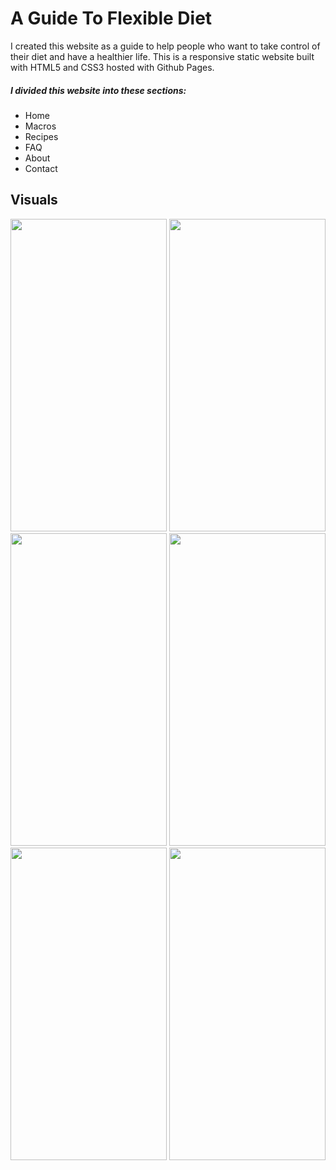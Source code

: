<h1>A Guide To Flexible Diet</h1>

<p>I created this website as a guide to help people who want to take control of their diet and have a healthier life. This is a responsive static website built with HTML5 and CSS3 hosted with Github Pages.</p>

<h5>I divided this website into these sections:</h5>
<ul>
  <li>Home</li>
  <li>Macros</li>
  <li>Recipes</li>
  <li>FAQ</li>
  <li>About</li>
  <li>Contact</li>
</ul>

<h2>Visuals</h2>


<img src="https://suelenduarte.github.io/A-Guide-To-Flexible-Diet/images/img1.png" width = 250 height = 500>  <img src="https://suelenduarte.github.io/A-Guide-To-Flexible-Diet/images/img2.png" width = 250 height = 500> 
<img src="https://suelenduarte.github.io/A-Guide-To-Flexible-Diet/images/img3.png" width = 250 height = 500>  <img src="https://suelenduarte.github.io/A-Guide-To-Flexible-Diet/images/img4.png" width = 250 height = 500>
<img src="https://suelenduarte.github.io/A-Guide-To-Flexible-Diet/images/img5.png" width = 250 height = 500>  <img src="https://suelenduarte.github.io/A-Guide-To-Flexible-Diet/images/img6.png" width = 250 height = 500>




